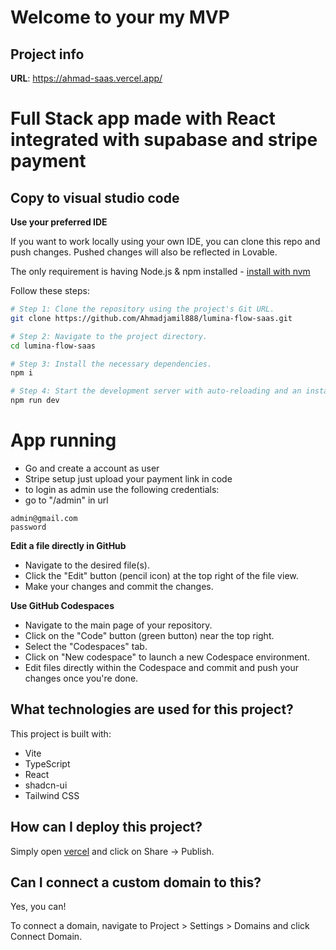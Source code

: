 # Welcome to your my MVP

## Project info

**URL**: https://ahmad-saas.vercel.app/
# Full Stack app made with React integrated with supabase and stripe payment 
## Copy to visual studio code
**Use your preferred IDE**

If you want to work locally using your own IDE, you can clone this repo and push changes. Pushed changes will also be reflected in Lovable.

The only requirement is having Node.js & npm installed - [install with nvm](https://github.com/nvm-sh/nvm#installing-and-updating)

Follow these steps:

```sh
# Step 1: Clone the repository using the project's Git URL.
git clone https://github.com/Ahmadjamil888/lumina-flow-saas.git

# Step 2: Navigate to the project directory.
cd lumina-flow-saas

# Step 3: Install the necessary dependencies.
npm i

# Step 4: Start the development server with auto-reloading and an instant preview.
npm run dev
```
# App running
- Go and create a account as user
- Stripe setup just upload your payment link in code
- to login as admin use the following credentials:
- go to "/admin" in url
```
admin@gmail.com
password
```
**Edit a file directly in GitHub**

- Navigate to the desired file(s).
- Click the "Edit" button (pencil icon) at the top right of the file view.
- Make your changes and commit the changes.

**Use GitHub Codespaces**

- Navigate to the main page of your repository.
- Click on the "Code" button (green button) near the top right.
- Select the "Codespaces" tab.
- Click on "New codespace" to launch a new Codespace environment.
- Edit files directly within the Codespace and commit and push your changes once you're done.

## What technologies are used for this project?

This project is built with:

- Vite
- TypeScript
- React
- shadcn-ui
- Tailwind CSS

## How can I deploy this project?

Simply open [vercel](vercel.com) and click on Share -> Publish.

## Can I connect a custom domain to this?

Yes, you can!

To connect a domain, navigate to Project > Settings > Domains and click Connect Domain.

